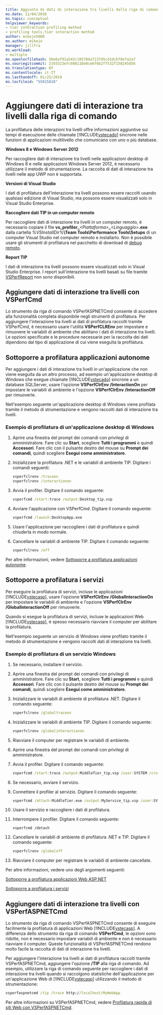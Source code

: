```yaml
---
title: Aggiunta di dati di interazione tra livelli dalla riga di comando | Microsoft Docs
ms.date: 11/04/2016
ms.topic: conceptual
helpviewer_keywords:
- tier interaction profiling method
- profiling tools,tier interaction method
author: mikejo5000
ms.author: mikejo
manager: jillfra
ms.workload:
- multiple
ms.openlocfilehash: 50e6af91a542c105704a7237d5cd1dcbf8efa2a7
ms.sourcegitcommit: 2193323efc608118e0ce6f6b2ff532f158245d56
ms.translationtype: HT
ms.contentlocale: it-IT
ms.lasthandoff: 01/25/2019
ms.locfileid: "55015810"
---
```

# <a name="add-tier-interaction-data-from-the-command-line"></a>Aggiungere dati di interazione tra livelli dalla riga di comando

La profilatura delle interazioni tra livelli offre informazioni aggiuntive sui tempi di esecuzione delle chiamate [!INCLUDE[vstecado](../data-tools/includes/vstecado_md.md)] sincrone nelle funzioni di applicazioni multilivello che comunicano con uno o più database.

**Windows 8 e Windows Server 2012**

Per raccogliere dati di interazione tra livelli nelle applicazioni desktop di Windows 8 e nelle applicazioni Windows Server 2012, è necessario utilizzare il metodo di strumentazione. La raccolta di dati di interazione tra livelli nelle app UWP non è supportata.

**Versioni di Visual Studio**

I dati di profilatura dell'interazione tra livelli possono essere raccolti usando qualsiasi edizione di Visual Studio, ma possono essere visualizzati solo in Visual Studio Enterprise.

**Raccogliere dati TIP in un computer remoto**

Per raccogliere dati di interazione tra livelli in un computer remoto, è necessario copiare il file **vs_profiler\_**_\<Piattaforma>_**\_**_\<Linguaggio>_**.exe** dalla cartella _%VSInstallDir%_**\Team Tools\Performance Tools\Setups** di un computer Visual Studio nel computer remoto e installarlo. Non è possibile usare gli strumenti di profilatura nel pacchetto di download di [debug remoto](../debugger/remote-debugging.md).

**Report TIP**

I dati di interazione tra livelli possono essere visualizzati solo in Visual Studio Enterprise. I report sull'interazione tra livelli basati su file tramite [VSPerfReport](../profiling/vsperfreport.md) non sono disponibili.

## <a name="add-tier-interaction-data-with-vsperfcmd"></a>Aggiungere dati di interazione tra livelli con VSPerfCmd

Lo strumento da riga di comando VSPerfASPNETCmd consente di accedere alla funzionalità completa disponibile negli strumenti di profilatura. Per aggiungere l'interazione tra livelli ai dati di profilatura raccolti tramite VSPerfCmd, è necessario usare l'utilità **VSPerfCLREnv** per impostare e rimuovere le variabili di ambiente che abilitano i dati di interazione tra livelli. Le opzioni specificate e le procedure necessarie per la raccolta dei dati dipendono dal tipo di applicazione di cui viene eseguita la profilatura.

## <a name="profile-stand-alone-applications"></a>Sottoporre a profilatura applicazioni autonome

Per aggiungere i dati di interazione tra livelli in un'applicazione che non viene eseguita da un altro processo, ad esempio un'applicazione desktop di Windows che esegue chiamate [!INCLUDE[vstecado](../data-tools/includes/vstecado_md.md)] sincrone a un database SQLServer, usare l'opzione **VSPerfClrEnv /InteractionOn** per impostare le variabili di ambiente e l'opzione **VSPerfClrEnv /InteractionOff** per rimuoverle.

Nell'esempio seguente un'applicazione desktop di Windows viene profilata tramite il metodo di strumentazione e vengono raccolti dati di interazione tra livelli.

### <a name="profile-a-windows-desktop-application-example"></a>Esempio di profilatura di un'applicazione desktop di Windows

1. Aprire una finestra del prompt dei comandi con privilegi di amministratore. Fare clic su **Start**, scegliere **Tutti i programmi** e quindi **Accessori**. Fare clic con il pulsante destro del mouse su **Prompt dei comandi**, quindi scegliere **Esegui come amministratore**.

2. Inizializzare la profilatura .NET e le variabili di ambiente TIP. Digitare i comandi seguenti:

    ```cmd
    vsperfclrenv /traceon
    vsperfclrenv /interactionon
    ```

3. Avvia il profiler. Digitare il comando seguente:

    ```cmd
    vsperfcmd /start:trace /output:Desktop_tip.vsp 
    ```

4. Avviare l'applicazione con VSPerfCmd. Digitare il comando seguente:

    ```cmd
    vsperfcmd /launch:DesktopApp.exe
    ```

5. Usare l'applicazione per raccogliere i dati di profilatura e quindi chiuderla in modo normale.

6. Cancellare le variabili di ambiente TIP. Digitare il comando seguente:

    ```cmd
    vsperfclrenv /off
    ```

Per altre informazioni, vedere [Sottoporre a profilatura applicazioni autonome](../profiling/command-line-profiling-of-stand-alone-applications.md).

## <a name="profile-services"></a>Sottoporre a profilatura i servizi

Per eseguire la profilatura di servizi, incluse le applicazioni [!INCLUDE[vstecasp](../code-quality/includes/vstecasp_md.md)], usare l'opzione **VSPerfClrEnv /GlobalInteractionOn** per impostare le variabili di ambiente e l'opzione **VSPerfClrEnv /GlobalInteractionOff** per rimuoverle.

Quando si esegue la profilatura di servizi, incluse le applicazioni Web [!INCLUDE[vstecasp](../code-quality/includes/vstecasp_md.md)], è spesso necessario riavviare il computer per abilitare la profilatura.

Nell'esempio seguente un servizio di Windows viene profilato tramite il metodo di strumentazione e vengono raccolti dati di interazione tra livelli.

### <a name="profile-a-windows-service-example"></a>Esempio di profilatura di un servizio Windows

1. Se necessario, installare il servizio.

2. Aprire una finestra del prompt dei comandi con privilegi di amministratore. Fare clic su **Start**, scegliere **Tutti i programmi** e quindi **Accessori**. Fare clic con il pulsante destro del mouse su **Prompt dei comandi**, quindi scegliere **Esegui come amministratore**.

3. Inizializzare le variabili di ambiente di profilatura .NET. Digitare il comando seguente:

    ```cmd
    vsperfclrenv /globaltraceon
    ```

4. Inizializzare le variabili di ambiente TIP. Digitare il comando seguente:

    ```cmd
    vsperfclrenv /globalinteractionon
    ```

5. Riavviare il computer per registrare le variabili di ambiente.

6. Aprire una finestra del prompt dei comandi con privilegi di amministratore.

7. Avvia il profiler. Digitare il comando seguente:

    ```cmd
    vsperfcmd /start:trace /output:MiddleTier_tip.vsp /user:SYSTEM /crosssession 
    ```

8. Se necessario, avviare il servizio.

9. Connettere il profiler al servizio. Digitare il comando seguente:

    ```cmd
    vsperfcmd /attach:MiddleTier.exe /output:MyService_tip.vsp /user:SYSTEM /crosssession 
    ```

10. Usare il servizio e raccogliere i dati di profilatura.

11. Interrompere il profiler. Digitare il comando seguente:

     `vsperfcmd /detach`

12. Cancellare le variabili di ambiente di profilatura .NET e TIP. Digitare il comando seguente:

    ```cmd
    vsperfclrenv /globaloff
    ```

13. Riavviare il computer per registrare le variabili di ambiente cancellate.

Per altre informazioni, vedere uno degli argomenti seguenti:

[Sottoporre a profilatura applicazioni Web ASP.NET](../profiling/command-line-profiling-of-aspnet-web-applications.md)

[Sottoporre a profilatura i servizi](../profiling/command-line-profiling-of-services.md)

## <a name="add-tier-interaction-data-with-vsperfaspnetcmd"></a>Aggiungere dati di interazione tra livelli con VSPerfASPNETCmd

Lo strumento da riga di comando VSPerfASPNETCmd consente di eseguire facilmente la profilatura di applicazioni Web [!INCLUDE[vstecasp](../code-quality/includes/vstecasp_md.md)]. A differenza dello strumento da riga di comando **VSPerfCmd**, le opzioni sono ridotte, non è necessario impostare variabili di ambiente e non è necessario riavviare il computer. Queste funzionalità di VSPerfASPNETCmd rendono molto facile la raccolta di dati di interazione tra livelli.

Per aggiungere l'interazione tra livelli ai dati di profilatura raccolti tramite VSPerfASPNETCmd, aggiungere l'opzione **/TIP** alla riga di comando. Ad esempio, utilizzare la riga di comando seguente per raccogliere i dati di interazione tra livelli quando si raccolgono statistiche dell'applicazione per un'applicazione Web di [!INCLUDE[vstecasp](../code-quality/includes/vstecasp_md.md)] utilizzando il metodo di strumentazione:

```cmd
vsperfaspnetcmd /tip /trace http://localhost/MyWebApp
```

Per altre informazioni su VSPerfASPNETCmd, vedere [Profilatura rapida di siti Web con VSPerfASPNETCmd](../profiling/rapid-web-site-profiling-with-vsperfaspnetcmd.md).